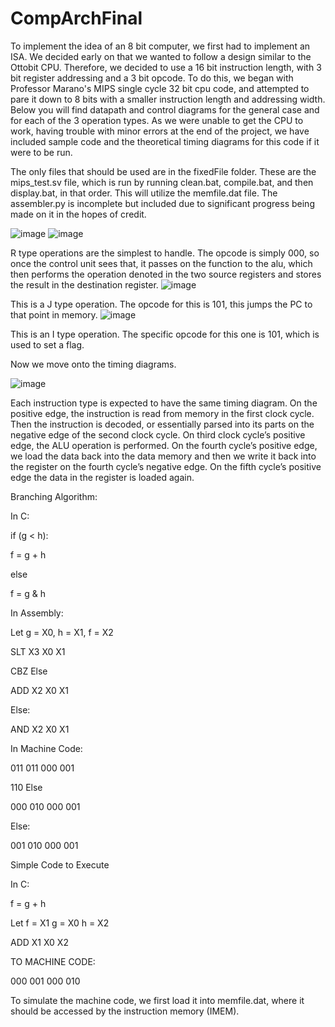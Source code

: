 ﻿# CompArchFinal
To implement the idea of an 8 bit computer, we first had to implement an ISA. We decided early on that we wanted to follow a design similar to the Ottobit CPU. Therefore, we decided to use a 16 bit instruction length, with 3 bit register addressing and a 3 bit opcode. To do this, we began with Professor Marano's MIPS single cycle 32 bit cpu code, and attempted to pare it down to 8 bits with a smaller instruction length and addressing width. Below you will find datapath and control diagrams for the general case and for each of the 3 operation types. As we were unable to get the CPU to work, having trouble with minor errors at the end of the project, we have included sample code and the theoretical timing diagrams for this code if it were to be run.

The only files that should be used are in the fixedFile folder. These are the mips_test.sv file, which is run by running clean.bat, compile.bat, and then display.bat, in that order. This will utilize the memfile.dat file. The assembler.py is incomplete but included due to significant progress being made on it in the hopes of credit.

![image](https://user-images.githubusercontent.com/38709917/168491497-818d51da-2a32-4af2-8163-f6bd138633d0.png)
![image](https://user-images.githubusercontent.com/38709917/168491518-1eccc44f-420f-46e3-a463-1e0e23fd22e8.png)

R type operations are the simplest to handle. The opcode is simply 000, so once the control unit sees that, it passes on the function  to the alu, which then performs the operation denoted in the two source registers and stores the result in the destination register.
![image](https://user-images.githubusercontent.com/38709917/168491536-6f74e0a3-f978-4419-b288-65a839cb0ff4.png)

This is a J type operation. The opcode for this is 101, this jumps the PC to that point in memory.
![image](https://user-images.githubusercontent.com/38709917/168492324-63a10723-6691-46bc-b898-b7e9516a61a1.png)

This is an I type operation. The specific opcode for this one is 101, which is used to set a flag.



Now we move onto the timing diagrams.


![image](https://user-images.githubusercontent.com/38709917/168493561-58ad00cd-aee7-42c2-a726-e327e0de0558.png)

Each instruction type is expected to have the same timing diagram. On the positive edge, the instruction is read from memory in the first clock cycle. Then the instruction is decoded, or essentially parsed into its parts on the negative edge of the second clock cycle. On third clock cycle’s positive edge, the ALU operation is performed. On the fourth cycle’s positive edge, we load the data back into the data memory and then we write it back into the register on the fourth cycle’s negative edge. On the fifth cycle’s positive edge the data in the register is loaded again. 


Branching Algorithm: 

 

In C: 

 

if (g < h): 

f = g + h 

else  

f = g & h 

 

In Assembly: 

 

Let g = X0, h = X1, f = X2 

 

SLT X3 X0 X1 

CBZ Else 

ADD X2 X0 X1 

Else: 

AND X2 X0 X1  

 

 

In Machine Code: 

 

011 011 000 001 

110 Else 

000 010 000 001 

 

Else: 

001 010 000 001 

 

 

Simple Code to Execute  

 

In C: 

 

f = g + h 

 

Let f = X1 g = X0 h = X2 

 

ADD X1 X0 X2 

 

TO MACHINE CODE: 

000 001 000 010 

 

 

To simulate the machine code, we first load it into memfile.dat, where it should be accessed by the instruction memory (IMEM). 
